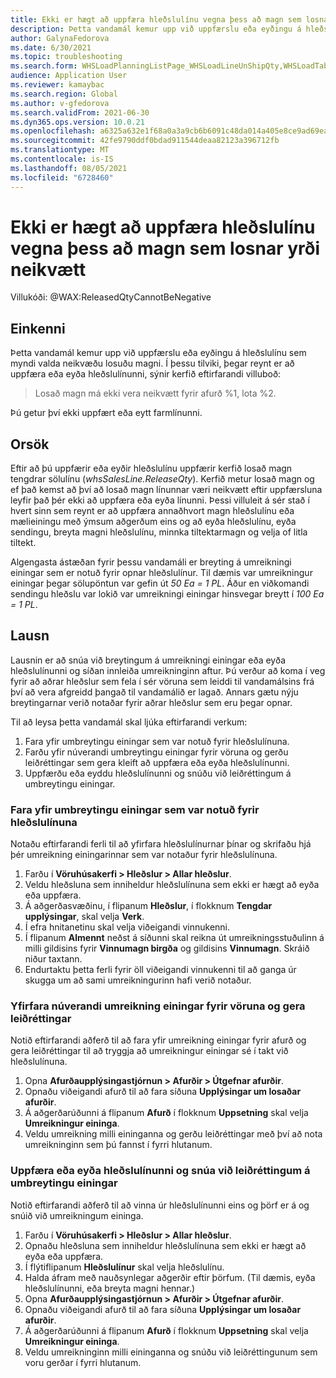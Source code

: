 ```yaml
---
title: Ekki er hægt að uppfæra hleðslulínu vegna þess að magn sem losnar yrði neikvætt
description: Þetta vandamál kemur upp við uppfærslu eða eyðingu á hleðslulínu sem myndi valda neikvæðu losuðu magni.
author: GalynaFedorova
ms.date: 6/30/2021
ms.topic: troubleshooting
ms.search.form: WHSLoadPlanningListPage_WHSLoadLineUnShipQty,WHSLoadTable_WHSLoadLineUnShipQty,WHSLoadPlanningWorkbench_WHSLoadLineUnShipQty,WHSShipmentDetails_WHSLoadLineUnShipQty,WHSLoadPlanningListPage_DeleteButtonLoadLine,WHSLoadTable_DeleteButtonLoadLine,WHSLoadPlanningWorkbench_DeleteButtonLoadLine,WHSShipmentDetails_DeleteButtonShipment
audience: Application User
ms.reviewer: kamaybac
ms.search.region: Global
ms.author: v-gfedorova
ms.search.validFrom: 2021-06-30
ms.dyn365.ops.version: 10.0.21
ms.openlocfilehash: a6325a632e1f68a0a3a9cb6b6091c48da014a405e8ce9ad69ea841f5cceb216f
ms.sourcegitcommit: 42fe9790ddf0bdad911544deaa82123a396712fb
ms.translationtype: MT
ms.contentlocale: is-IS
ms.lasthandoff: 08/05/2021
ms.locfileid: "6728460"
---
```

# <a name="cant-update-a-load-line-because-the-released-quantity-would-be-negative"></a>Ekki er hægt að uppfæra hleðslulínu vegna þess að magn sem losnar yrði neikvætt

Villukóði: @WAX:ReleasedQtyCannotBeNegative

## <a name="symptoms"></a>Einkenni

Þetta vandamál kemur upp við uppfærslu eða eyðingu á hleðslulínu sem myndi valda neikvæðu losuðu magni. Í þessu tilviki, þegar reynt er að uppfæra eða eyða hleðslulínunni, sýnir kerfið eftirfarandi villuboð:

> Losað magn má ekki vera neikvætt fyrir afurð %1, lota %2.

Þú getur því ekki uppfært eða eytt farmlínunni.

## <a name="cause"></a>Orsök

Eftir að þú uppfærir eða eyðir hleðslulínu uppfærir kerfið losað magn tengdrar sölulínu (*whsSalesLine.ReleaseQty*). Kerfið metur losað magn og ef það kemst að því að losað magn línunnar væri neikvætt eftir uppfærsluna leyfir það þér ekki að uppfæra eða eyða línunni. Þessi villuleit á sér stað í hvert sinn sem reynt er að uppfæra annaðhvort magn hleðslulínu eða mælieiningu með ýmsum aðgerðum eins og að eyða hleðslulínu, eyða sendingu, breyta magni hleðslulínu, minnka tiltektarmagn og velja of litla tiltekt.

Algengasta ástæðan fyrir þessu vandamáli er breyting á umreikningi einingar sem er notuð fyrir opnar hleðslulínur. Til dæmis var umreikningur einingar þegar sölupöntun var gefin út *50 Ea = 1 PL*. Áður en viðkomandi sendingu hleðslu var lokið var umreikningi einingar hinsvegar breytt í *100 Ea = 1 PL*.

## <a name="resolution"></a>Lausn

Lausnin er að snúa við breytingum á umreikningi einingar eða eyða hleðslulínunni og síðan innleiða umreikninginn aftur. Þú verður að koma í veg fyrir að aðrar hleðslur sem fela í sér vöruna sem leiddi til vandamálsins frá því að vera afgreidd þangað til vandamálið er lagað. Annars gætu nýju breytingarnar verið notaðar fyrir aðrar hleðslur sem eru þegar opnar.

Til að leysa þetta vandamál skal ljúka eftirfarandi verkum:

1. Fara yfir umbreytingu einingar sem var notuð fyrir hleðslulínuna.
2. Farðu yfir núverandi umbreytingu einingar fyrir vöruna og gerðu leiðréttingar sem gera kleift að uppfæra eða eyða hleðslulínunni.
3. Uppfærðu eða eyddu hleðslulínunni og snúðu við leiðréttingum á umbreytingu einingar.

### <a name="review-the-unit-conversion-that-was-used-for-the-load-line"></a>Fara yfir umbreytingu einingar sem var notuð fyrir hleðslulínuna

Notaðu eftirfarandi ferli til að yfirfara hleðslulínurnar þínar og skrifaðu hjá þér umreikning einingarinnar sem var notaður fyrir hleðslulínuna.

1. Farðu í **Vöruhúsakerfi \> Hleðslur \> Allar hleðslur**.
1. Veldu hleðsluna sem inniheldur hleðslulínuna sem ekki er hægt að eyða eða uppfæra.
1. Á aðgerðasvæðinu, í flipanum **Hleðslur**, í flokknum **Tengdar upplýsingar**, skal velja **Verk**.
1. Í efra hnitanetinu skal velja viðeigandi vinnukenni.
1. Í flipanum **Almennt** neðst á síðunni skal reikna út umreikningsstuðulinn á milli gildisins fyrir **Vinnumagn birgða** og gildisins **Vinnumagn**. Skráið niður taxtann.
1. Endurtaktu þetta ferli fyrir öll viðeigandi vinnukenni til að ganga úr skugga um að sami umreikningurinn hafi verið notaður.

### <a name="review-the-current-unit-conversion-for-the-item-and-make-adjustments"></a>Yfirfara núverandi umreikning einingar fyrir vöruna og gera leiðréttingar

Notið eftirfarandi aðferð til að fara yfir umreikning einingar fyrir afurð og gera leiðréttingar til að tryggja að umreikningur einingar sé í takt við hleðslulínuna.

1. Opna **Afurðaupplýsingastjórnun \> Afurðir \> Útgefnar afurðir**.
1. Opnaðu viðeigandi afurð til að fara síðuna **Upplýsingar um losaðar afurðir**.
1. Á aðgerðarúðunni á flipanum **Afurð** í flokknum **Uppsetning** skal velja **Umreikningur eininga**.
1. Veldu umreikning milli eininganna og gerðu leiðréttingar með því að nota umreikninginn sem þú fannst í fyrri hlutanum.

### <a name="update-or-delete-the-load-line-and-revert-the-unit-conversion-adjustments"></a>Uppfæra eða eyða hleðslulínunni og snúa við leiðréttingum á umbreytingu einingar

Notið eftirfarandi aðferð til að vinna úr hleðslulínunni eins og þörf er á og snúið við umreikningum eininga.

1. Farðu í **Vöruhúsakerfi \> Hleðslur \> Allar hleðslur**.
1. Opnaðu hleðsluna sem inniheldur hleðslulínuna sem ekki er hægt að eyða eða uppfæra.
1. Í flýtiflipanum **Hleðslulínur** skal velja hleðslulínu.
1. Halda áfram með nauðsynlegar aðgerðir eftir þörfum. (Til dæmis, eyða hleðslulínunni, eða breyta magni hennar.)
1. Opna **Afurðaupplýsingastjórnun \> Afurðir \> Útgefnar afurðir**.
1. Opnaðu viðeigandi afurð til að fara síðuna **Upplýsingar um losaðar afurðir**.
1. Á aðgerðarúðunni á flipanum **Afurð** í flokknum **Uppsetning** skal velja **Umreikningur eininga**.
1. Veldu umreikninginn milli eininganna og snúðu við leiðréttingunum sem voru gerðar í fyrri hlutanum.
